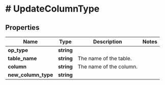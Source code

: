 # # UpdateColumnType

## Properties

Name | Type | Description | Notes
------------ | ------------- | ------------- | -------------
**op_type** | **string** |  |
**table_name** | **string** | The name of the table. |
**column** | **string** | The name of the column. |
**new_column_type** | **string** |  |

